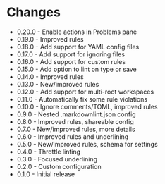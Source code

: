 # Changes

* 0.20.0 - Enable actions in Problems pane
* 0.19.0 - Improved rules
* 0.18.0 - Add support for YAML config files
* 0.17.0 - Add support for ignoring files
* 0.16.0 - Add support for custom rules
* 0.15.0 - Add option to lint on type or save
* 0.14.0 - Improved rules
* 0.13.0 - New/improved rules
* 0.12.0 - Add support for multi-root workspaces
* 0.11.0 - Automatically fix some rule violations
* 0.10.0 - Ignore comments/TOML, improved rules
* 0.9.0 - Nested .markdownlint.json config
* 0.8.0 - Improved rules, shareable config
* 0.7.0 - New/improved rules, more details
* 0.6.0 - Improved rules and underlining
* 0.5.0 - New/improved rules, schema for settings
* 0.4.0 - Throttle linting
* 0.3.0 - Focused underlining
* 0.2.0 - Custom configuration
* 0.1.0 - Initial release
